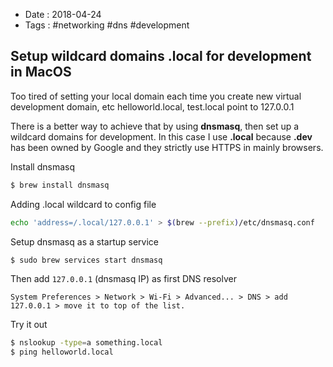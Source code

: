 - Date : 2018-04-24
- Tags : #networking #dns #development

## Setup wildcard domains .local for development in MacOS

Too tired of setting your local domain each time you create new virtual development domain, etc helloworld.local, test.local point to 127.0.0.1

There is a better way to achieve that by using **dnsmasq**, then set up a wildcard domains for development. In this case I use **.local** because **.dev** has been owned by Google and they strictly use HTTPS in mainly browsers.

Install dnsmasq

```bash
$ brew install dnsmasq
```

Adding .local wildcard to config file

```bash
echo 'address=/.local/127.0.0.1' > $(brew --prefix)/etc/dnsmasq.conf
```

Setup dnsmasq as a startup service

```bash
$ sudo brew services start dnsmasq
```

Then add `127.0.0.1` (dnsmasq IP) as first DNS resolver

```
System Preferences > Network > Wi-Fi > Advanced... > DNS > add 127.0.0.1 > move it to top of the list.
```

Try it out

```bash
$ nslookup -type=a something.local
$ ping helloworld.local
```

